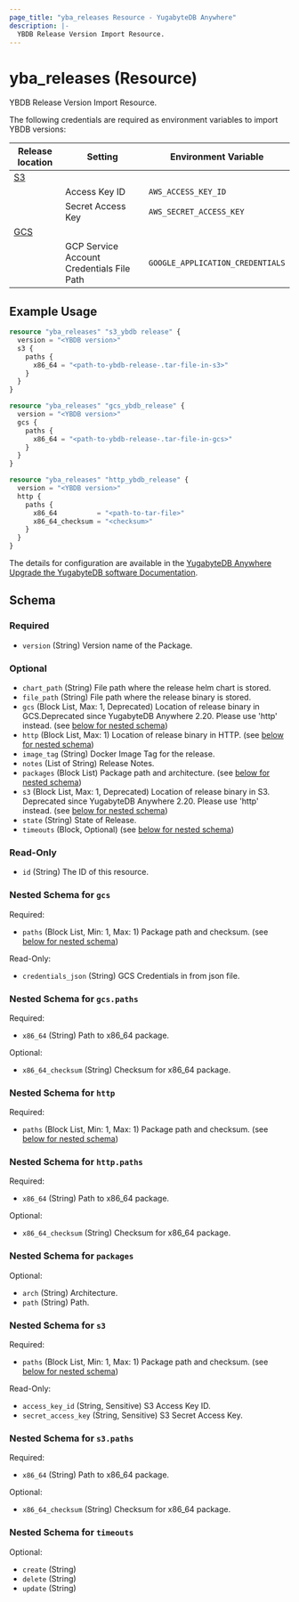 ```yaml
---
page_title: "yba_releases Resource - YugabyteDB Anywhere"
description: |-
  YBDB Release Version Import Resource.
---
```


# yba_releases (Resource)

YBDB Release Version Import Resource.

The following credentials are required as environment variables to import YBDB versions:

|Release location|Setting|Environment Variable|
|-------|--------|-------------------------------|
|[S3](https://docs.aws.amazon.com/cli/latest/userguide/cli-configure-envvars.html)|||
||Access Key ID|`AWS_ACCESS_KEY_ID`|
||Secret Access Key|`AWS_SECRET_ACCESS_KEY`|
|[GCS](https://cloud.google.com/docs/authentication/application-default-credentials)|||
|| GCP Service Account Credentials File Path|`GOOGLE_APPLICATION_CREDENTIALS`|

## Example Usage

```terraform
resource "yba_releases" "s3_ybdb release" {
  version = "<YBDB version>"
  s3 {
    paths {
      x86_64 = "<path-to-ybdb-release-.tar-file-in-s3>"
    }
  }
}

resource "yba_releases" "gcs_ybdb_release" {
  version = "<YBDB version>"
  gcs {
    paths {
      x86_64 = "<path-to-ybdb-release-.tar-file-in-gcs>"
    }
  }
}

resource "yba_releases" "http_ybdb_release" {
  version = "<YBDB version>"
  http {
    paths {
      x86_64          = "<path-to-tar-file>"
      x86_64_checksum = "<checksum>"
    }
  }
}
```


The details for configuration are available in the [YugabyteDB Anywhere Upgrade the YugabyteDB software Documentation](https://docs.yugabyte.com/preview/yugabyte-platform/manage-deployments/upgrade-software/).

<!-- schema generated by tfplugindocs -->
## Schema

### Required

- `version` (String) Version name of the Package.

### Optional

- `chart_path` (String) File path where the release helm chart is stored.
- `file_path` (String) File path where the release binary is stored.
- `gcs` (Block List, Max: 1, Deprecated) Location of release binary in GCS.Deprecated since YugabyteDB Anywhere 2.20. Please use 'http' instead. (see [below for nested schema](#nestedblock--gcs))
- `http` (Block List, Max: 1) Location of release binary in HTTP. (see [below for nested schema](#nestedblock--http))
- `image_tag` (String) Docker Image Tag for the release.
- `notes` (List of String) Release Notes.
- `packages` (Block List) Package path and architecture. (see [below for nested schema](#nestedblock--packages))
- `s3` (Block List, Max: 1, Deprecated) Location of release binary in S3. Deprecated since YugabyteDB Anywhere 2.20. Please use 'http' instead. (see [below for nested schema](#nestedblock--s3))
- `state` (String) State of Release.
- `timeouts` (Block, Optional) (see [below for nested schema](#nestedblock--timeouts))

### Read-Only

- `id` (String) The ID of this resource.

<a id="nestedblock--gcs"></a>
### Nested Schema for `gcs`

Required:

- `paths` (Block List, Min: 1, Max: 1) Package path and checksum. (see [below for nested schema](#nestedblock--gcs--paths))

Read-Only:

- `credentials_json` (String) GCS Credentials in from json file.

<a id="nestedblock--gcs--paths"></a>
### Nested Schema for `gcs.paths`

Required:

- `x86_64` (String) Path to x86_64 package.

Optional:

- `x86_64_checksum` (String) Checksum for x86_64 package.



<a id="nestedblock--http"></a>
### Nested Schema for `http`

Required:

- `paths` (Block List, Min: 1, Max: 1) Package path and checksum. (see [below for nested schema](#nestedblock--http--paths))

<a id="nestedblock--http--paths"></a>
### Nested Schema for `http.paths`

Required:

- `x86_64` (String) Path to x86_64 package.

Optional:

- `x86_64_checksum` (String) Checksum for x86_64 package.



<a id="nestedblock--packages"></a>
### Nested Schema for `packages`

Optional:

- `arch` (String) Architecture.
- `path` (String) Path.


<a id="nestedblock--s3"></a>
### Nested Schema for `s3`

Required:

- `paths` (Block List, Min: 1, Max: 1) Package path and checksum. (see [below for nested schema](#nestedblock--s3--paths))

Read-Only:

- `access_key_id` (String, Sensitive) S3 Access Key ID.
- `secret_access_key` (String, Sensitive) S3 Secret Access Key.

<a id="nestedblock--s3--paths"></a>
### Nested Schema for `s3.paths`

Required:

- `x86_64` (String) Path to x86_64 package.

Optional:

- `x86_64_checksum` (String) Checksum for x86_64 package.



<a id="nestedblock--timeouts"></a>
### Nested Schema for `timeouts`

Optional:

- `create` (String)
- `delete` (String)
- `update` (String)
